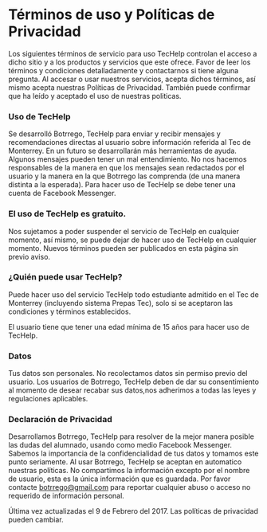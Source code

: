 # Términos de uso y Políticas de Privacidad

Los siguientes términos de servicio para uso TecHelp controlan el acceso a dicho sitio y a los productos y servicios que este ofrece. Favor de leer los términos y condiciones detalladamente y contactarnos si tiene alguna pregunta. Al accesar o usar nuestros servicios, acepta dichos términos, así mismo acepta nuestras Políticas de Privacidad. También puede confirmar que ha leído y aceptado el uso de nuestras politicas. 

### Uso de TecHelp

Se desarrolló Botrrego, TecHelp para enviar y recibir mensajes y recomendaciones directas al usuario sobre información referida al Tec de Monterrey. En un futuro se desarrollarán más herramientas de ayuda. Algunos mensajes pueden tener un mal entendimiento. No nos hacemos responsables de la manera en que los mensajes sean redactados por el usuario y la manera en la que Botrrego las comprenda (de una manera distinta a la esperada). Para hacer uso de TecHelp se debe tener una cuenta de Facebook Messenger. 

### El uso de TecHelp es gratuito. 

Nos sujetamos a poder suspender el servicio de TecHelp en cualquier momento, así mismo, se puede dejar de hacer uso de TecHelp en cualquier momento. Nuevos términos pueden ser publicados en esta página sin previo aviso. 

### ¿Quién puede usar TecHelp?

Puede hacer uso del servicio TecHelp todo estudiante admitido en el Tec de Monterrey (incluyendo sistema Prepas Tec), solo si se aceptaron las condiciones y términos establecidos. 

El usuario tiene que tener una edad mínima de 15 años para hacer uso de TecHelp. 

### Datos

Tus datos son personales. No recolectamos datos sin permiso previo del usuario. 
Los usuarios de Botrrego, TecHelp deben de dar su consentimiento al momento de desear recabar sus datos,nos adherimos a todas las leyes y regulaciones aplicables. 

### Declaración de Privacidad


Desarrollamos Botrrego, TecHelp para resolver de la mejor manera posible las dudas del alumnado, usando como medio Facebook Messenger. 
Sabemos la importancia de la confidencialidad de tus datos y tomamos este punto seriamente. 
Al usar Botrrego, TecHelp se aceptan en automatico nuestras políticas. 
No compartimos la información excepto por el nombre de usuario, esta es la única información que es guardada. 
Por favor contacte botrrego@gmail.com para reportar cualquier abuso o acceso no requerido de información personal. 

Última vez actualizadas el 9 de Febrero del 2017.
Las políticas de privacidad pueden cambiar. 

